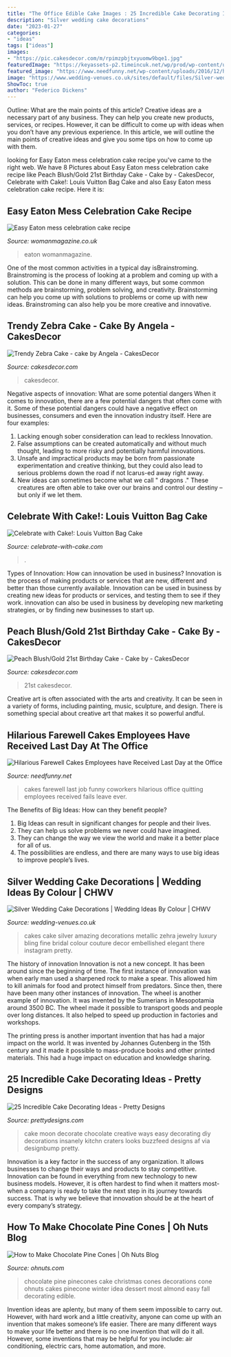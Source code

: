 ```yaml
---
title: "The Office Edible Cake Images : 25 Incredible Cake Decorating Ideas"
description: "Silver wedding cake decorations"
date: "2023-01-27"
categories:
- "ideas"
tags: ["ideas"]
images:
- "https://pic.cakesdecor.com/m/rpimzpbjtxyuomw9bqe1.jpg"
featuredImage: "https://keyassets-p2.timeincuk.net/wp/prod/wp-content/uploads/sites/31/2015/07/Queens-Cake-featured.jpg"
featured_image: "https://www.needfunny.net/wp-content/uploads/2016/12/hilarious-farewell-cakes-25.jpg"
image: "https://www.wedding-venues.co.uk/sites/default/files/Silver-wedding-cake-decorations-ArtDeco_FineCakesbyZehra.jpg"
ShowToc: true
author: "Federico Dickens"
---
```



Outline: What are the main points of this article?
Creative ideas are a necessary part of any business. They can help you create new products, services, or recipes. However, it can be difficult to come up with ideas when you don’t have any previous experience. In this article, we will outline the main points of creative ideas and give you some tips on how to come up with them.

	

		
looking for Easy Eaton mess celebration cake recipe you've came to the right web. We have 8 Pictures about Easy Eaton mess celebration cake recipe like Peach Blush/Gold 21st Birthday Cake - Cake by - CakesDecor, Celebrate with Cake!: Louis Vuitton Bag Cake and also Easy Eaton mess celebration cake recipe. Here it is:
		
    
## Easy Eaton Mess Celebration Cake Recipe

<img loading=lazy src="https://keyassets-p2.timeincuk.net/wp/prod/wp-content/uploads/sites/31/2015/07/Queens-Cake-featured.jpg" onerror="this.onerror=null;this.src='https://tse2.mm.bing.net/th?id=OIP.TFs0onsRoiwzX27WJ0NNIQHaLH&amp;pid=15.1';" alt="Easy Eaton mess celebration cake recipe">

_Source: womanmagazine.co.uk_

>eaton womanmagazine. 

	

One of the most common activities in a typical day isBrainstroming. Brainstroming is the process of looking at a problem and coming up with a solution. This can be done in many different ways, but some common methods are brainstorming, problem solving, and creativity. Brainstorming can help you come up with solutions to problems or come up with new ideas. Brainstroming can also help you be more creative and innovative.

    
## Trendy Zebra Cake - Cake By Angela - CakesDecor

<img loading=lazy src="https://pic.cakesdecor.com/m/egnddyasxmkr7ryyk26j.jpg" onerror="this.onerror=null;this.src='https://tse3.mm.bing.net/th?id=OIP.RlL2QEJKYLx0pc9gZYGWMwHaLD&amp;pid=15.1';" alt="Trendy Zebra Cake - cake by Angela - CakesDecor">

_Source: cakesdecor.com_

>cakesdecor. 

	

Negative aspects of innovation: What are some potential dangers
When it comes to innovation, there are a few potential dangers that often come with it. Some of these potential dangers could have a negative effect on businesses, consumers and even the innovation industry itself. Here are four examples:
1. Lacking enough sober consideration can lead to reckless Innovation.
2. False assumptions can be created automatically and without much thought, leading to more risky and potentially harmful innovations.
3. Unsafe and impractical products may be born from passionate experimentation and creative thinking, but they could also lead to serious problems down the road if not Icarus-ed away right away. 
4. New ideas can sometimes become what we call " dragons ." These creatures are often able to take over our brains and control our destiny – but only if we let them.

    
## Celebrate With Cake!: Louis Vuitton Bag Cake

<img loading=lazy src="https://3.bp.blogspot.com/_-xUG3GnBR7o/TSljx-gQKYI/AAAAAAAAAkY/mfx6t_yVrIY/s1600/IMG_6880.jpg" onerror="this.onerror=null;this.src='https://tse3.mm.bing.net/th?id=OIP.V7nBXeooQsx3wmFOv70pEAHaLG&amp;pid=15.1';" alt="Celebrate with Cake!: Louis Vuitton Bag Cake">

_Source: celebrate-with-cake.com_

>. 

	

Types of Innovation: How can innovation be used in business?
Innovation is the process of making products or services that are new, different and better than those currently available. Innovation can be used in business by creating new ideas for products or services, and testing them to see if they work. innovation can also be used in business by developing new marketing strategies, or by finding new businesses to start up.

    
## Peach Blush/Gold 21st Birthday Cake - Cake By - CakesDecor

<img loading=lazy src="https://pic.cakesdecor.com/m/rpimzpbjtxyuomw9bqe1.jpg" onerror="this.onerror=null;this.src='https://tse4.mm.bing.net/th?id=OIP.imTlt7uH0dc2ZiZcguWsjwHaLN&amp;pid=15.1';" alt="Peach Blush/Gold 21st Birthday Cake - Cake by - CakesDecor">

_Source: cakesdecor.com_

>21st cakesdecor. 

	

Creative art is often associated with the arts and creativity. It can be seen in a variety of forms, including painting, music, sculpture, and design. There is something special about creative art that makes it so powerful andful.

    
## Hilarious Farewell Cakes Employees Have Received Last Day At The Office

<img loading=lazy src="https://www.needfunny.net/wp-content/uploads/2016/12/hilarious-farewell-cakes-25.jpg" onerror="this.onerror=null;this.src='https://tse3.mm.bing.net/th?id=OIP.GTowisy4UHrP_t6sdtyifwHaJo&amp;pid=15.1';" alt="Hilarious Farewell Cakes Employees have Received Last Day at the Office">

_Source: needfunny.net_

>cakes farewell last job funny coworkers hilarious office quitting employees received fails leave ever. 

	

The Benefits of Big Ideas: How can they benefit people?
1. Big Ideas can result in significant changes for people and their lives.
2. They can help us solve problems we never could have imagined.
3. They can change the way we view the world and make it a better place for all of us.
4. The possibilities are endless, and there are many ways to use big ideas to improve people’s lives.

    
## Silver Wedding Cake Decorations | Wedding Ideas By Colour | CHWV

<img loading=lazy src="https://www.wedding-venues.co.uk/sites/default/files/Silver-wedding-cake-decorations-ArtDeco_FineCakesbyZehra.jpg" onerror="this.onerror=null;this.src='https://tse3.mm.bing.net/th?id=OIP.tul4lAunWSCCt9lPsZP0jgHaLW&amp;pid=15.1';" alt="Silver Wedding Cake Decorations | Wedding Ideas By Colour | CHWV">

_Source: wedding-venues.co.uk_

>cakes cake silver amazing decorations metallic zehra jewelry luxury bling fine bridal colour couture decor embellished elegant there instagram pretty. 

	

The history of innovation
Innovation is not a new concept. It has been around since the beginning of time. The first instance of innovation was when early man used a sharpened rock to make a spear. This allowed him to kill animals for food and protect himself from predators. Since then, there have been many other instances of innovation.
The wheel is another example of innovation. It was invented by the Sumerians in Mesopotamia around 3500 BC. The wheel made it possible to transport goods and people over long distances. It also helped to speed up production in factories and workshops.

The printing press is another important invention that has had a major impact on the world. It was invented by Johannes Gutenberg in the 15th century and it made it possible to mass-produce books and other printed materials. This had a huge impact on education and knowledge sharing.

    
## 25 Incredible Cake Decorating Ideas - Pretty Designs

<img loading=lazy src="https://www.prettydesigns.com/wp-content/uploads/2015/09/Moon-cake.jpg" onerror="this.onerror=null;this.src='https://tse3.mm.bing.net/th?id=OIP.XoSrjO3UmgBhbCO0-RYuNwHaKY&amp;pid=15.1';" alt="25 Incredible Cake Decorating Ideas - Pretty Designs">

_Source: prettydesigns.com_

>cake moon decorate chocolate creative ways easy decorating diy decorations insanely kitchn craters looks buzzfeed designs af via designbump pretty. 

	

Innovation is a key factor in the success of any organization. It allows businesses to change their ways and products to stay competitive. Innovation can be found in everything from new technology to new business models. However, it is often hardest to find when it matters most- when a company is ready to take the next step in its journey towards success. That is why we believe that innovation should be at the heart of every company’s strategy.

    
## How To Make Chocolate Pine Cones | Oh Nuts Blog

<img loading=lazy src="https://www.ohnuts.com/wpnutblog/wp-content/uploads/2014/11/chocolate-pinecones-4.jpg" onerror="this.onerror=null;this.src='https://tse2.mm.bing.net/th?id=OIP.gY6FYJ18WDeS4RXsk91haQHaLD&amp;pid=15.1';" alt="How to Make Chocolate Pine Cones | Oh Nuts Blog">

_Source: ohnuts.com_

>chocolate pine pinecones cake christmas cones decorations cone ohnuts cakes pinecone winter idea dessert most almond easy fall decorating edible. 

	

Invention ideas are aplenty, but many of them seem impossible to carry out. However, with hard work and a little creativity, anyone can come up with an invention that makes someone’s life easier. There are many different ways to make your life better and there is no one invention that will do it all. However, some inventions that may be helpful for you include: air conditioning, electric cars, home automation, and more.

